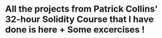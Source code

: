 # All the projects from Patrick Collins' 32-hour Solidity Course that I have done is here + Some excercises !
